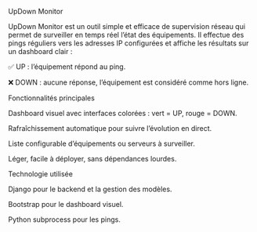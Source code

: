 UpDown Monitor

UpDown Monitor est un outil simple et efficace de supervision réseau qui permet de surveiller en temps réel l’état des équipements.
Il effectue des pings réguliers vers les adresses IP configurées et affiche les résultats sur un dashboard clair :

✅ UP : l’équipement répond au ping.

❌ DOWN : aucune réponse, l’équipement est considéré comme hors ligne.

Fonctionnalités principales

Dashboard visuel avec interfaces colorées : vert = UP, rouge = DOWN.

Rafraîchissement automatique pour suivre l’évolution en direct.

Liste configurable d’équipements ou serveurs à surveiller.


Léger, facile à déployer, sans dépendances lourdes.

Technologie utilisée

Django pour le backend et la gestion des modèles.

Bootstrap pour le dashboard visuel.

Python subprocess pour les pings.

